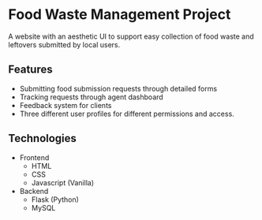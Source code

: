 # Food Waste Management Project
A website with an aesthetic UI to support easy collection of food waste and leftovers submitted by local users.

## Features
+ Submitting food submission requests through detailed forms
+ Tracking requests through agent dashboard
+ Feedback system for clients
+ Three different user profiles for different permissions and access.

## Technologies
+ Frontend
  - HTML
  - CSS
  - Javascript (Vanilla)
+ Backend
  + Flask (Python)
  + MySQL
